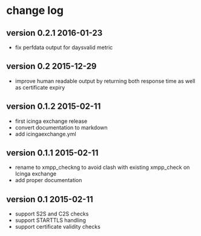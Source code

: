 # change log

## version 0.2.1 2016-01-23

* fix perfdata output for daysvalid metric

## version 0.2 2015-12-29

* improve human readable output by returning both response time as well as
  certificate expiry

## version 0.1.2 2015-02-11

* first icinga exchange release
* convert documentation to markdown
* add icingaexchange.yml

## version 0.1.1 2015-02-11

* rename to xmpp_checkng to avoid clash with existing xmpp_check on Icinga
  exchange
* add proper documentation

## version 0.1 2015-02-11

* support S2S and C2S checks
* support STARTTLS handling
* support certificate validity checks
